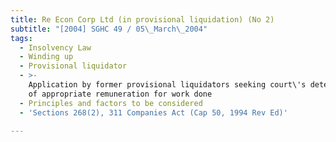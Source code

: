 ```yaml
---
title: Re Econ Corp Ltd (in provisional liquidation) (No 2)
subtitle: "[2004] SGHC 49 / 05\_March\_2004"
tags:
  - Insolvency Law
  - Winding up
  - Provisional liquidator
  - >-
    Application by former provisional liquidators seeking court\'s determination
    of appropriate remuneration for work done
  - Principles and factors to be considered
  - 'Sections 268(2), 311 Companies Act (Cap 50, 1994 Rev Ed)'

---
```


